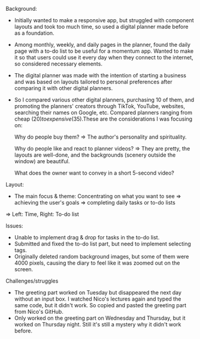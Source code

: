

Background:

- Initially wanted to make a responsive app, but struggled with component layouts and took too much time, so used a digital planner made before as a foundation.
- Among monthly, weekly, and daily pages in the planner, found the daily page with a to-do list to be useful for a momentum app. Wanted to make it so that users could use it every day when they connect to the internet, so considered necessary elements.
- The digital planner was made with the intention of starting a business and was based on layouts tailored to personal preferences after comparing it with other digital planners.
- So I compared various other digital planners, purchasing 10 of them, and promoting the planners' creators through TikTok, YouTube, websites, searching their names on Google, etc. Compared planners ranging from cheap ($20) to expensive ($35).These are the considerations I was focusing on:

  Why do people buy them? ⇒ The author's personality and spirituality.

  Why do people like and react to planner videos? ⇒ They are pretty, the layouts are well-done, and the backgrounds (scenery outside the window) are beautiful.

  What does the owner want to convey in a short 5-second video? 

Layout:

- The main focus & theme: Concentrating on what you want to see ⇒ achieving the user's goals ⇒ completing daily tasks or to-do lists

⇒ Left: Time, Right: To-do list

Issues:

- Unable to implement drag & drop for tasks in the to-do list.
- Submitted and fixed the to-do list part, but need to implement selecting tags.
- Originally deleted random background images, but some of them were 4000 pixels, causing the diary to feel like it was zoomed out on the screen.

Challenges/struggles 

- The greeting part worked on Tuesday but disappeared the next day without an input box. I watched Nico's lectures again and typed the same code, but it didn't work. So copied and pasted the greeting part from Nico's GitHub.
- Only worked on the greeting part on Wednesday and Thursday, but it worked on Thursday night. Still it's still a mystery why it didn't work before.
